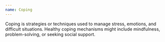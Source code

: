 ```yaml
---
name: Coping
---
```

Coping is strategies or techniques used to manage stress, emotions, and difficult situations. Healthy coping mechanisms might include mindfulness, problem-solving, or seeking social support.
